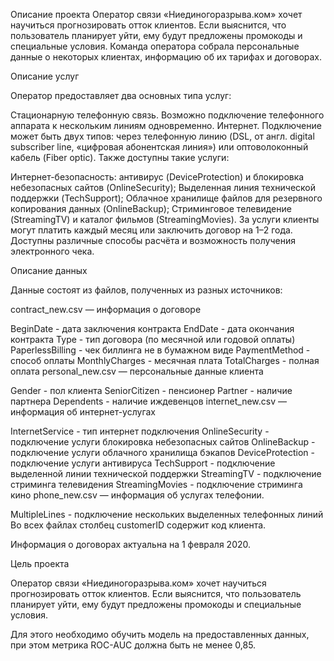 Описание проекта
Оператор связи «Ниединогоразрыва.ком» хочет научиться прогнозировать отток клиентов. Если выяснится, что пользователь планирует уйти, ему будут предложены промокоды и специальные условия. Команда оператора собрала персональные данные о некоторых клиентах, информацию об их тарифах и договорах.

Описание услуг

Оператор предоставляет два основных типа услуг:

Стационарную телефонную связь. Возможно подключение телефонного аппарата к нескольким линиям одновременно.
Интернет. Подключение может быть двух типов: через телефонную линию (DSL, от англ. digital subscriber line, «цифровая абонентская линия») или оптоволоконный кабель (Fiber optic).
Также доступны такие услуги:

Интернет-безопасность: антивирус (DeviceProtection) и блокировка небезопасных сайтов (OnlineSecurity);
Выделенная линия технической поддержки (TechSupport);
Облачное хранилище файлов для резервного копирования данных (OnlineBackup);
Стриминговое телевидение (StreamingTV) и каталог фильмов (StreamingMovies).
За услуги клиенты могут платить каждый месяц или заключить договор на 1–2 года. Доступны различные способы расчёта и возможность получения электронного чека.

Описание данных

Данные состоят из файлов, полученных из разных источников:

contract_new.csv — информация о договоре

BeginDate - дата заключения контракта
EndDate - дата окончания контракта
Type - тип договора (по месячной или годовой оплаты)
PaperlessBilling - чек биллинга не в бумажном виде
PaymentMethod - способ оплаты
MonthlyCharges - месячная плата
TotalCharges - полная оплата
personal_new.csv — персональные данные клиента

Gender - пол клиента
SeniorCitizen - пенсионер
Partner - наличие партнера
Dependents - наличие иждевенцов
internet_new.csv — информация об интернет-услугах

InternetService - тип интернет подключения
OnlineSecurity - подключение услуги блокировка небезопасных сайтов
OnlineBackup - подключение услуги облачного хранилища бэкапов
DeviceProtection - подключение услуги антивируса
TechSupport - подключение выделенной линии технической поддержки
StreamingTV - подключение стриминга телевидения
StreamingMovies - подключение стриминга кино
phone_new.csv — информация об услугах телефонии.

MultipleLines - подключение нескольких выделенных телефонных линий
Во всех файлах столбец customerID содержит код клиента.

Информация о договорах актуальна на 1 февраля 2020.

Цель проекта

Оператор связи «Ниединогоразрыва.ком» хочет научиться прогнозировать отток клиентов. Если выяснится, что пользователь планирует уйти, ему будут предложены промокоды и специальные условия.

Для этого необходимо обучить модель на предоставленных данных, при этом метрика ROC-AUC должна быть не менее 0,85.
